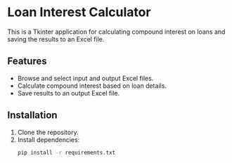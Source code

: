 # Loan Interest Calculator

This is a Tkinter application for calculating compound interest on loans and saving the results to an Excel file.

## Features
- Browse and select input and output Excel files.
- Calculate compound interest based on loan details.
- Save results to an output Excel file.

## Installation
1. Clone the repository.
2. Install dependencies:
   ```bash
   pip install -r requirements.txt